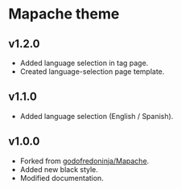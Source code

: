 # Mapache theme

## v1.2.0

* Added language selection in tag page.
* Created language-selection page template.

## v1.1.0

* Added language selection (English / Spanish).

## v1.0.0

* Forked from [godofredoninja/Mapache](https://github.com/godofredoninja/Mapache).
* Added new black style.
* Modified documentation.